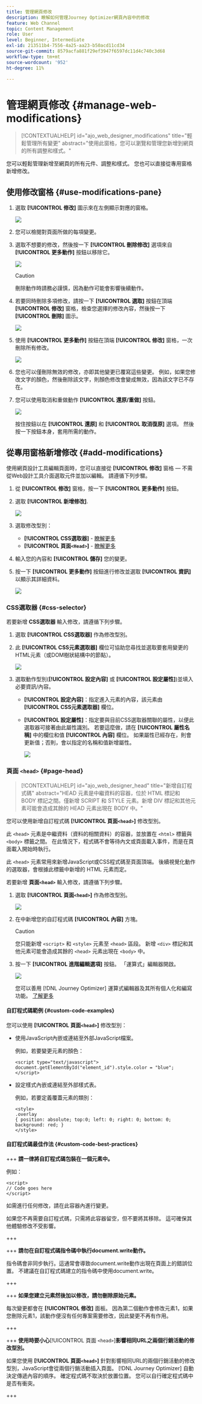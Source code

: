```yaml
---
title: 管理網頁修改
description: 瞭解如何管理Journey Optimizer網頁內容中的修改
feature: Web Channel
topic: Content Management
role: User
level: Beginner, Intermediate
exl-id: 213511b4-7556-4a25-aa23-b50acd11cd34
source-git-commit: 8579acfa881f29ef3947f6597dc11d4c740c3d68
workflow-type: tm+mt
source-wordcount: '952'
ht-degree: 11%

---
```


# 管理網頁修改 {#manage-web-modifications}

>[!CONTEXTUALHELP]
>id="ajo_web_designer_modifications"
>title="輕鬆管理所有變更"
>abstract="使用此窗格，您可以瀏覽和管理您新增到網頁的所有調整和樣式。"

您可以輕鬆管理新增至網頁的所有元件、調整和樣式。 您也可以直接從專用窗格新增修改。

## 使用修改窗格 {#use-modifications-pane}

1. 選取 **[!UICONTROL 修改]** 圖示來在左側顯示對應的窗格。

   ![](assets/web-designer-modifications-pane.png)

1. 您可以檢閱對頁面所做的每項變更。

1. 選取不想要的修改，然後按一下 **[!UICONTROL 刪除修改]** 選項來自 **[!UICONTROL 更多動作]** 按鈕以移除它。

   ![](assets/web-designer-modifications-delete.png)

   >[!CAUTION]
   >
   >刪除動作時請務必謹慎，因為動作可能會影響後續動作。

1. 若要同時刪除多項修改，請按一下 **[!UICONTROL 選取]** 按鈕在頂端 **[!UICONTROL 修改]** 窗格，檢查您選擇的修改內容，然後按一下 **[!UICONTROL 刪除]** 圖示。

   ![](assets/web-designer-modifications-select-delete.png)

1. 使用 **[!UICONTROL 更多動作]** 按鈕在頂端 **[!UICONTROL 修改]** 窗格，一次刪除所有修改。

   ![](assets/web-designer-delete-modifications.png)

1. 您也可以僅刪除無效的修改，亦即其他變更已覆寫這些變更。 例如，如果您修改文字的顏色，然後刪除該文字，則顏色修改會變成無效，因為該文字已不存在。

1. 您可以使用取消和重做動作 **[!UICONTROL 還原/重做]** 按鈕。

   ![](assets/web-designer-undo-redo.png)

   按住按鈕以在 **[!UICONTROL 還原]** 和 **[!UICONTROL 取消復原]** 選項。 然後按一下按鈕本身，套用所需的動作。

## 從專用窗格新增修改 {#add-modifications}

使用網頁設計工具編輯頁面時，您可以直接從 **[!UICONTROL 修改]** 窗格 — 不需從Web設計工具介面選取元件並加以編輯。 請遵循下列步驟。

1. 從 **[!UICONTROL 修改]** 窗格，按一下 **[!UICONTROL 更多動作]** 按鈕。

1. 選取 **[!UICONTROL 新增修改]**.

   ![](assets/web-designer-add-modification.png)

1. 選取修改型別：

   * **[!UICONTROL CSS選取器]** - [瞭解更多](#css-selector)
   * **[!UICONTROL 頁面`<Head>`]** - [瞭解更多](#page-head)

1. 輸入您的內容和 **[!UICONTROL 儲存]** 您的變更。

1. 按一下 **[!UICONTROL 更多動作]** 按鈕進行修改並選取 **[!UICONTROL 資訊]** 以顯示其詳細資料。

   ![](assets/web-designer-add-modification-info.png)

### CSS選取器 {#css-selector}

若要新增 **CSS選取器** 輸入修改，請遵循下列步驟。

1. 選取 **[!UICONTROL CSS選取器]** 作為修改型別。

1. 此 **[!UICONTROL CSS元素選取器]** 欄位可協助您尋找並選取要套用變更的HTML元素（或DOM樹狀結構中的節點）。 <!--specify the desired CSS element that you want to modify.-->

   ![](assets/web-designer-add-modification-css.png)

1. 選取動作型別(**[!UICONTROL 設定內容]** 或 **[!UICONTROL 設定屬性]**)並填入必要資訊/內容。

   * **[!UICONTROL 設定內容]**：指定進入元素的內容，該元素由 **[!UICONTROL CSS元素選取器]** 欄位。

   * **[!UICONTROL 設定屬性]**：指定要與目前CSS選取器關聯的屬性，以便此選取器可接著由此屬性識別。 若要這麼做，請在 **[!UICONTROL 屬性名稱]** 中的欄位和值 **[!UICONTROL 內容]** 欄位。 如果屬性已經存在，則會更新值；否則，會以指定的名稱和值新增屬性。

     ![](assets/web-designer-add-modification-css-attribute.png)

### 頁面 `<head>` {#page-head}

>[!CONTEXTUALHELP]
>id="ajo_web_designer_head"
>title="新增自訂程式碼"
>abstract="HEAD 元素是中繼資料的容器，位於 HTML 標記和 BODY 標記之間。僅新增 SCRIPT 和 STYLE 元素。新增 DIV 標記和其他元素可能會造成其餘的 HEAD 元素出現在 BODY 中。"

您可以使用新增自訂程式碼 **[!UICONTROL 頁面`<head>`]** 修改型別。

此 `<head>` 元素是中繼資料（資料的相關資料）的容器，並放置在 `<html>` 標籤與 `<body>` 標籤之間。 在此情況下，程式碼不會等待內文或頁面載入事件，而是在頁面載入開始時執行。

此 `<head>` 元素常用來新增JavaScript或CSS程式碼至頁面頂端。 後續視覺化動作的選取器，會根據此標籤中新增的 HTML 元素而定。

若要新增 **頁面`<head>`** 輸入修改，請遵循下列步驟。

1. 選取 **[!UICONTROL 頁面`<head>`]** 作為修改型別。

   ![](assets/web-designer-add-modification-head-type.png)

1. 在中新增您的自訂程式碼 **[!UICONTROL 內容]** 方塊。

   >[!CAUTION]
   >
   >您只能新增 `<script>` 和 `<style>` 元素至 `<head>` 區段。 新增 `<div>` 標記和其他元素可能會造成其餘的 `<head>` 元素出現在 `<body>` 中。

1. 按一下 **[!UICONTROL 進階編輯選項]** 按鈕。 「運算式」編輯器開啟。

   ![](assets/web-designer-add-modification-head-advanced.png)

   您可以善用 [!DNL Journey Optimizer] 運算式編輯器及其所有個人化和編寫功能。 [了解更多](../personalization/personalization-build-expressions.md)

#### 自訂程式碼範例 {#custom-code-examples}

您可以使用 **[!UICONTROL 頁面`<head>`]** 修改型別：

* 使用JavaScript內嵌或連結至外部JavaScript檔案。

  例如，若要變更元素的顏色：

  ```
  <script type="text/javascript">
  document.getElementById("element_id").style.color = "blue";
  </script>
  ```

* 設定樣式內嵌或連結至外部樣式表。

  例如，若要定義覆蓋元素的類別：

  ```
  <style>
  .overlay
  { position: absolute; top:0; left: 0; right: 0; bottom: 0; background: red; }
  </style>
  ```

#### 自訂程式碼最佳作法 {#custom-code-best-practices}

+++ **請一律將自訂程式碼包裝在一個元素中。**

例如：

```
<script>
// Code goes here
</script>
```

如需進行任何修改，請在此容器內進行變更。

如果您不再需要自訂程式碼，只需將此容器留空，但不要將其移除。 這可確保其他體驗修改不受影響。

+++

+++ **請勿在自訂程式碼指令碼中執行document.write動作。**

指令碼會非同步執行。這通常會導致document.write動作出現在頁面上的錯誤位置。 不建議在自訂程式碼建立的指令碼中使用document.write。

+++

+++ **如果您建立元素然後加以修改，請勿刪除原始元素。**

每次變更都會在 **[!UICONTROL 修改]** 面板。 因為第二個動作會修改元素1，如果您刪除元素1，該動作便沒有任何專案需要修改，因此變更不再有作用。

+++

+++ **使用時要小心**[!UICONTROL &#x200B;頁面 `<head>`]**影響相同URL之兩個行銷活動的修改型別。**

如果您使用 **[!UICONTROL 頁面`<head>`]** 針對影響相同URL的兩個行銷活動的修改型別，JavaScript會從兩個行銷活動插入頁面。 [!DNL Journey Optimizer] 自動決定傳遞內容的順序。 確定程式碼不取決於放置位置。 您可以自行確定程式碼中是否有衝突。

+++
